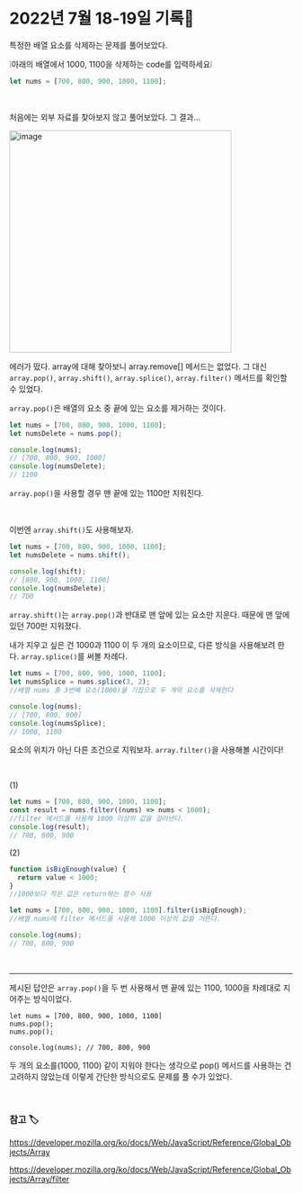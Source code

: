 # 2022년 7월 18-19일 기록📝

특정한 배열 요소를 삭제하는 문제를 풀어보았다.

❕아래의 배열에서 1000, 1100을 삭제하는 code를 입력하세요❕

```js
let nums = [700, 800, 900, 1000, 1100];
```

<br>

처음에는 외부 자료를 찾아보지 않고 풀어보았다. 그 결과...

<img width="395" alt="image" src="https://user-images.githubusercontent.com/106219241/181504515-696a90de-9dbd-4aa0-971f-a24c782df776.png">

에러가 떴다. array에 대해 찾아보니 array.remove[] 메서드는 없었다. 그 대신 `array.pop()`, `array.shift()`, `array.splice()`, `array.filter()` 메서드를 확인할 수 있었다.

`array.pop()`은 배열의 요소 중 끝에 있는 요소를 제거하는 것이다.

```js
let nums = [700, 800, 900, 1000, 1100];
let numsDelete = nums.pop();

console.log(nums);
// [700, 800, 900, 1000]
console.log(numsDelete);
// 1100
```

`array.pop()`을 사용할 경우 맨 끝에 있는 1100만 지워진다.

<br>

이번엔 `array.shift()`도 사용해보자.

```js
let nums = [700, 800, 900, 1000, 1100];
let numsDelete = nums.shift();

console.log(shift);
// [800, 900, 1000, 1100]
console.log(numsDelete);
// 700
```

`array.shift()`는 `array.pop()`과 반대로 맨 앞에 있는 요소만 지운다. 때문에 맨 앞에 있던 700만 지워졌다.

내가 지우고 싶은 건 1000과 1100 이 두 개의 요소이므로, 다른 방식을 사용해보려 한다. `array.splice()`를 써볼 차례다.

```js
let nums = [700, 800, 900, 1000, 1100];
let numsSplice = nums.splice(3, 2);
//배열 nums 중 3번째 요소(1000)을 기점으로 두 개의 요소를 삭제한다

console.log(nums);
// [700, 800, 900]
console.log(numsSplice);
// 1000, 1100
```

요소의 위치가 아닌 다른 조건으로 지워보자. `array.filter()`을 사용해볼 시간이다!

<br>

(1)

```js
let nums = [700, 800, 900, 1000, 1100];
const result = nums.filter((nums) => nums < 1000);
//filter 메서드를 사용해 1000 이상의 값을 걸러낸다.
console.log(result);
// 700, 800, 900
```

(2)

```js
function isBigEnough(value) {
  return value < 1000;
}
//1000보다 작은 값은 return하는 함수 사용

let nums = [700, 800, 900, 1000, 1100].filter(isBigEnough);
//배열 nums에 filter 메서드를 사용해 1000 이상의 값을 거른다.

console.log(nums);
// 700, 800, 900
```

<br>

---

제시된 답안은 `array.pop()`을 두 번 사용해서 맨 끝에 있는 1100, 1000을 차례대로 지어주는 방식이었다.

```
let nums = [700, 800, 900, 1000, 1100]
nums.pop();
nums.pop();

console.log(nums); // 700, 800, 900
```

두 개의 요소를(1000, 1100) 같이 지워야 한다는 생각으로 pop() 메서드를 사용하는 건 고려하지 않았는데 이렇게 간단한 방식으로도 문제를 풀 수가 있었다.

<BR>

### 참고 🏷️

https://developer.mozilla.org/ko/docs/Web/JavaScript/Reference/Global_Objects/Array

https://developer.mozilla.org/ko/docs/Web/JavaScript/Reference/Global_Objects/Array/filter
